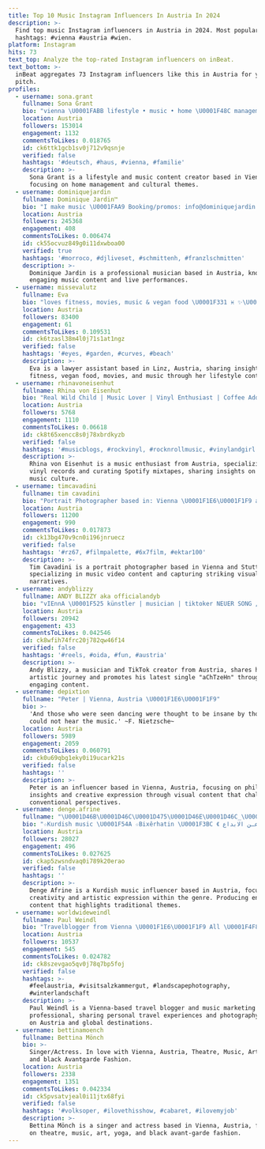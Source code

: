 ```yaml
---
title: Top 10 Music Instagram Influencers In Austria In 2024
description: >-
  Find top music Instagram influencers in Austria in 2024. Most popular
  hashtags: #vienna #austria #wien.
platform: Instagram
hits: 73
text_top: Analyze the top-rated Instagram influencers on inBeat.
text_bottom: >-
  inBeat aggregates 73 Instagram influencers like this in Austria for you to
  pitch.
profiles:
  - username: sona.grant
    fullname: Sona Grant
    bio: "vienna \U0001FABB lifestyle • music • home \U0001F48C management@sonagrant.com"
    location: Austria
    followers: 153014
    engagement: 1132
    commentsToLikes: 0.018765
    id: ck6ttk1gcb1sv0j712v9qsnje
    verified: false
    hashtags: '#deutsch, #haus, #vienna, #familie'
    description: >-
      Sona Grant is a lifestyle and music content creator based in Vienna,
      focusing on home management and cultural themes.
  - username: dominiquejardin
    fullname: Dominique Jardin™
    bio: "I make music \U0001FAA9 Booking/promos: info@dominiquejardin.com"
    location: Austria
    followers: 245368
    engagement: 408
    commentsToLikes: 0.006474
    id: ck55ocvuz849g0i11dxwboa00
    verified: true
    hashtags: '#morroco, #djliveset, #schmittenh, #franzlschmitten'
    description: >-
      Dominique Jardin is a professional musician based in Austria, known for
      engaging music content and live performances.
  - username: missevalutz
    fullname: Eva
    bio: "loves fitness, movies, music & vegan food \U0001F331 ♓️ ✨\U0001F90D\U0001F9FF\U0001F4CDAustria, Linz \U0001F4DA⚖️\U0001F469‍\U0001F4BB lawyer assistant"
    location: Austria
    followers: 83400
    engagement: 61
    commentsToLikes: 0.109531
    id: ck6tzasl38m4l0j71s1at1ngz
    verified: false
    hashtags: '#eyes, #garden, #curves, #beach'
    description: >-
      Eva is a lawyer assistant based in Linz, Austria, sharing insights on
      fitness, vegan food, movies, and music through her lifestyle content.
  - username: rhinavoneisenhut
    fullname: Rhina von Eisenhut
    bio: "Real Wild Child | Music Lover | Vinyl Enthusiast | Coffee Addict | Putting together Mixtapes on Spotify when I’m really bored \U0001F447"
    location: Austria
    followers: 5768
    engagement: 1110
    commentsToLikes: 0.06618
    id: ck8t65xencc8s0j78xbrdkyzb
    verified: false
    hashtags: '#musicblogs, #rockvinyl, #rocknrollmusic, #vinylandgirl'
    description: >-
      Rhina von Eisenhut is a music enthusiast from Austria, specializing in
      vinyl records and curating Spotify mixtapes, sharing insights on rock and
      music culture.
  - username: timcavadini
    fullname: tim cavadini
    bio: "Portrait Photographer based in: Vienna \U0001F1E6\U0001F1F9 and Stuttgart \U0001F1E9\U0001F1EA Music Video:"
    location: Austria
    followers: 11200
    engagement: 990
    commentsToLikes: 0.017873
    id: ck13bg470v9cn0i196jnruecz
    verified: false
    hashtags: '#rz67, #filmpalette, #6x7film, #ektar100'
    description: >-
      Tim Cavadini is a portrait photographer based in Vienna and Stuttgart,
      specializing in music video content and capturing striking visual
      narratives.
  - username: andyblizzy
    fullname: ANDY BLIZZY aka officialandyb
    bio: "vIEnnA \U0001F525 künstler | musician | tiktoker NEUER SONG „aChTzeHn“ \U0001F3B6 **out now** #achtzehn \U0001F53B\U0001F53B\U0001F53B"
    location: Austria
    followers: 20942
    engagement: 433
    commentsToLikes: 0.042546
    id: ck8wfih74frc20j782qw46f14
    verified: false
    hashtags: '#reels, #oida, #fun, #austria'
    description: >-
      Andy Blizzy, a musician and TikTok creator from Austria, shares his
      artistic journey and promotes his latest single "aChTzeHn" through
      engaging content.
  - username: depixtion
    fullname: "Peter | Vienna, Austria \U0001F1E6\U0001F1F9"
    bio: >-
      'And those who were seen dancing were thought to be insane by those who
      could not hear the music.' ~F. Nietzsche~
    location: Austria
    followers: 5989
    engagement: 2059
    commentsToLikes: 0.060791
    id: ck0u69qbg1eky0i19ucark21s
    verified: false
    hashtags: ''
    description: >-
      Peter is an influencer based in Vienna, Austria, focusing on philosophical
      insights and creative expression through visual content that challenges
      conventional perspectives.
  - username: denge.afrine
    fullname: "\U0001D46B\U0001D46C\U0001D475\U0001D46E\U0001D46C_\U0001D468\U0001D46D\U0001D479\U0001D470\U0001D475\U0001D46C  \U0001F1ED\U0001F1FA"
    bio: "☆Kurdish music \U0001F54A️ ☆Bixêrhatin \U0001F3BC 《 يبحـثون عن الشـهره ونبـحث عـن الابداع 》 . . Perivet Zeite {@rashid_avrazi }"
    location: Austria
    followers: 28027
    engagement: 496
    commentsToLikes: 0.027625
    id: ckap5zwsndvaq0i789k20erao
    verified: false
    hashtags: ''
    description: >-
      Denge Afrine is a Kurdish music influencer based in Austria, focusing on
      creativity and artistic expression within the genre. Producing engaging
      content that highlights traditional themes.
  - username: worldwideweindl
    fullname: Paul Weindl
    bio: "Travelblogger from Vienna \U0001F1E6\U0001F1F9 All \U0001F4F8 are my own. Reiseberichte auf meiner Seite! \U0001F3B8Working in music marketing & promotion \U0001F3B5"
    location: Austria
    followers: 10537
    engagement: 545
    commentsToLikes: 0.024782
    id: ck8szevgao5qv0j78q7bp5foj
    verified: false
    hashtags: >-
      #feelaustria, #visitsalzkammergut, #landscapephotography,
      #winterlandschaft
    description: >-
      Paul Weindl is a Vienna-based travel blogger and music marketing
      professional, sharing personal travel experiences and photography focused
      on Austria and global destinations.
  - username: bettinamoench
    fullname: Bettina Mönch
    bio: >-
      Singer/Actress. In love with Vienna, Austria, Theatre, Music, Art, Yoga
      and black Avantgarde Fashion.
    location: Austria
    followers: 2338
    engagement: 1351
    commentsToLikes: 0.042334
    id: ck5pvsatvjeal0i11jtx68fyi
    verified: false
    hashtags: '#volksoper, #ilovethisshow, #cabaret, #ilovemyjob'
    description: >-
      Bettina Mönch is a singer and actress based in Vienna, Austria, focusing
      on theatre, music, art, yoga, and black avant-garde fashion.
---
```


